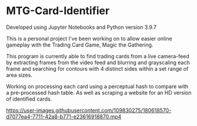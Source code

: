 # MTG-Card-Identifier

Developed using Jupyter Notebooks and Python version 3.9.7

This is a personal project I've been working on to allow easier online gameplay with the Trading Card Game, Magic the Gathering.

This program is currently able to find trading cards from a live camera-feed by extracting frames from the video feed and blurring and grayscaling each frame and searching for contours with 4 distinct sides within a set range of area sizes.

Working on processing each card using a perceptual hash to compare with a pre-processed hash table. As well as scraping a website for an HD version of identified cards.

https://user-images.githubusercontent.com/109830275/180618570-d7077ea4-7711-42a8-b771-e23616918870.mp4

